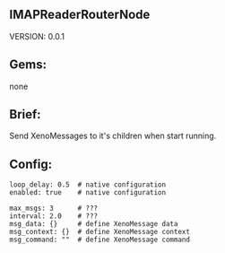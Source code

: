 ## IMAPReaderRouterNode
VERSION: 0.0.1

## Gems:
none

## Brief:
Send XenoMessages to it's children when start running.

## Config:
```
loop_delay: 0.5  # native configuration
enabled: true    # native configuration

max_msgs: 3      # ???
interval: 2.0    # ???
msg_data: {}     # define XenoMessage data
msg_context: {}  # define XenoMessage context
msg_command: ""  # define XenoMessage command      
```